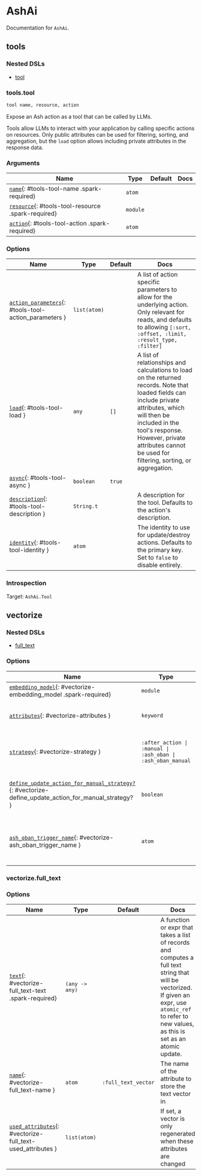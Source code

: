 <!--
This file was generated by Spark. Do not edit it by hand.
-->
# AshAi

Documentation for `AshAi`.


## tools


### Nested DSLs
 * [tool](#tools-tool)





### tools.tool
```elixir
tool name, resource, action
```


Expose an Ash action as a tool that can be called by LLMs.

Tools allow LLMs to interact with your application by calling specific actions on resources.
Only public attributes can be used for filtering, sorting, and aggregation, but the `load`
option allows including private attributes in the response data.






### Arguments

| Name | Type | Default | Docs |
|------|------|---------|------|
| [`name`](#tools-tool-name){: #tools-tool-name .spark-required} | `atom` |  |  |
| [`resource`](#tools-tool-resource){: #tools-tool-resource .spark-required} | `module` |  |  |
| [`action`](#tools-tool-action){: #tools-tool-action .spark-required} | `atom` |  |  |
### Options

| Name | Type | Default | Docs |
|------|------|---------|------|
| [`action_parameters`](#tools-tool-action_parameters){: #tools-tool-action_parameters } | `list(atom)` |  | A list of action specific parameters to allow for the underlying action. Only relevant for reads, and defaults to allowing `[:sort, :offset, :limit, :result_type, :filter]` |
| [`load`](#tools-tool-load){: #tools-tool-load } | `any` | `[]` | A list of relationships and calculations to load on the returned records. Note that loaded fields can include private attributes, which will then be included in the tool's response. However, private attributes cannot be used for filtering, sorting, or aggregation. |
| [`async`](#tools-tool-async){: #tools-tool-async } | `boolean` | `true` |  |
| [`description`](#tools-tool-description){: #tools-tool-description } | `String.t` |  | A description for the tool. Defaults to the action's description. |
| [`identity`](#tools-tool-identity){: #tools-tool-identity } | `atom` |  | The identity to use for update/destroy actions. Defaults to the primary key. Set to `false` to disable entirely. |





### Introspection

Target: `AshAi.Tool`




## vectorize


### Nested DSLs
 * [full_text](#vectorize-full_text)





### Options

| Name | Type | Default | Docs |
|------|------|---------|------|
| [`embedding_model`](#vectorize-embedding_model){: #vectorize-embedding_model .spark-required} | `module` |  |  |
| [`attributes`](#vectorize-attributes){: #vectorize-attributes } | `keyword` | `[]` | A keyword list of attributes to vectorize, and the name of the attribute to store the vector in |
| [`strategy`](#vectorize-strategy){: #vectorize-strategy } | `:after_action \| :manual \| :ash_oban \| :ash_oban_manual` | `:after_action` | How to compute the vector. Currently supported strategies are `:after_action`, `:manual`, and `:ash_oban`. |
| [`define_update_action_for_manual_strategy?`](#vectorize-define_update_action_for_manual_strategy?){: #vectorize-define_update_action_for_manual_strategy? } | `boolean` | `true` | If true, an `ash_ai_update_embeddings` update action will be defined, which will automatically update the embeddings when run. |
| [`ash_oban_trigger_name`](#vectorize-ash_oban_trigger_name){: #vectorize-ash_oban_trigger_name } | `atom` | `:ash_ai_update_embeddings` | The name of the AshOban-trigger that will be run in order to update the record's embeddings. Defaults to `:ash_ai_update_embeddings`. |


### vectorize.full_text







### Options

| Name | Type | Default | Docs |
|------|------|---------|------|
| [`text`](#vectorize-full_text-text){: #vectorize-full_text-text .spark-required} | `(any -> any)` |  | A function or expr that takes a list of records and computes a full text string that will be vectorized. If given an expr, use `atomic_ref` to refer to new values, as this is set as an atomic update. |
| [`name`](#vectorize-full_text-name){: #vectorize-full_text-name } | `atom` | `:full_text_vector` | The name of the attribute to store the text vector in |
| [`used_attributes`](#vectorize-full_text-used_attributes){: #vectorize-full_text-used_attributes } | `list(atom)` |  | If set, a vector is only regenerated when these attributes are changed |









<style type="text/css">.spark-required::after { content: "*"; color: red !important; }</style>

